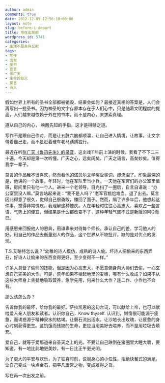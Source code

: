 ```yaml
---
author: admin
comments: true
date: 2012-12-09 12:56:10+00:00
layout: note
slug: before-i-depart
title: 写在出发前
wordpress_id: 5741
categories:
- 生活不是条件反射
tags:
- 写作
- 出发
- 圣书
- 宣言
- 张广天
- 生命的意义
- 莫言
- 诗人
---
```


假如世界上所有的圣书全部都被销毁，结果会如何？最接近真相的答案是，人们会再写出一批圣书。因为神圣的文字存原本存在于人们心中，只是随着文明程度的提高，人们越来越依赖于外在的书本，而不是内心，来求索真理。

遵从自己的内心， 唤醒先知的手指，这才是得赎之道。

写作不是跟自己作对，而是让五脏六腑都顺溜，让自己进入情境，让故事，让文字带着自己走，而不是赶着破车老马踽踽独行。

最近在听[张广天《鲁迅先生》的录音](http://music.weibo.com/t/i/100036693.html)，这出戏11年前上演的时候，我看了不下二三十遍，今天却是第一次听懂。广天之心，远矣阔矣，广天之语言，高矣妙矣。值得我学一辈子。

莫言的作品我不很喜欢，然而看[他的诺贝尔文学奖受奖词](http://news.xinhuanet.com/world/2012-12/08/c_113951893.htm)，却流泪了。印象最深的是，他讲的一个故事。年轻时，他在军队里当小兵，一天他在军官们的办公室里值班，房间里只有他一个人。进来一个老领导，目光扫了一圈后，自言自语说：“办公室里没人嘛。”莫言站起来说：“我不是人吗？”老军官尴尬难当，退了出去。莫言因此得意了很久，觉得自己很勇敢，赚回了面子。然而，隔了许多年后，他想起这件事，觉得非常愧疚。我理解这种愧疚。人在年轻时往往心高志大，喜欢占一些言语、气势上的便宜，但结果是什么都改变不了，这种年轻气盛不过是新版的阿Q而已。

用感恩来回报他人的恩典，用谦卑来对待每个师长。承认自己的差，学习他人的好。用自己的作品去衡量别人的作品，这个世界从不缺批评，缺的是对优点的发现。

T.S.艾略特怎么说？“幼稚的诗人模仿，成熟的诗人偷。坏诗人把偷来的东西弄丑，好诗人让偷来的东西变得更好，至少变得不一样。”

许多人具备了偷师的技能，但是因为心高志大，不愿意俯身向大师们去偷，一心玄想自己完美的大作。可是，荒年如果不拾起地里的麦穗，哪有什么收成？如果不从这些大师身上贪婪地吸取营养，急学先用，何来什么大作？连二作、小作也不会有。

那么该怎么办？

告诉你我的最坏，给你我的最好。萨拉凯恩的这句台词，可以献给上帝，也可以献给爱人亲人朋友和读者。认识你自己，Know thyself. 认识到，懒惰很可能源于疲惫，而诱惑源于精神泉水的枯竭。让磐石流出活水，让沙地长出玫瑰，让疲惫的身心时刻获得更生。这饥饿而残缺的生命，更应当用美好去喂养，而不是用垃圾去填充。

爱自己，就等于爱那道来自圣天之上的光。不要让自己跌倒在猪圈里大睡大嚼，要知道，有一地比此地更美妙，有一日比正午更光明。

为了更大的平安与欢乐，为了狂喜时刻，说服身心的小任性，拒绝快餐式的满足。让自己变成一块点金石，把平凡庸常之物，变成难得之货。

写在再一次出发之前。
